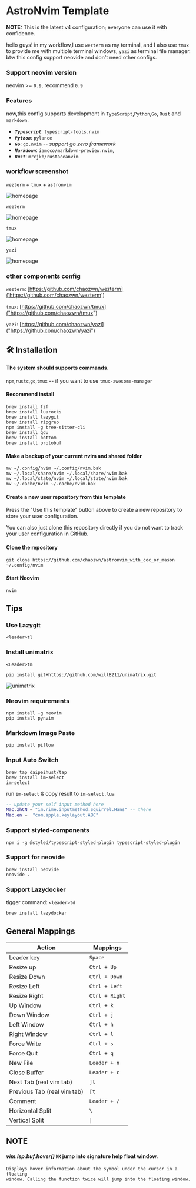 # AstroNvim Template

**NOTE:** This is the latest v4 configuration; everyone can use it with confidence.

hello guys!
in my workflow,I use `wezterm` as my terminal, and I also use `tmux` to provide me with multiple terminal windows, `yazi` as terminal file manager. btw this config support neovide and don't need other configs.

### Support neovim version
neovim >= `0.9`, recommend `0.9`

### Features

now,this config supports development in `TypeScript`,`Python`,`Go`, `Rust` and `markdown`.

- ***`Typescript`***: `typescript-tools.nvim`
- ***`Python`***: `pylance`
- ***`Go`***: `go.nvim` *-- support go zero framework* 
- ***`Markdown`***: `iamcco/markdown-preview.nvim`,
- ***`Rust`***: `mrcjkb/rustaceanvim`


### workflow screenshot
`wezterm` + `tmux` + `astronvim`

![homepage](assets/homepage.png) 

`wezterm` 

![homepage](assets/wezterm.png) 

`tmux`

![homepage](assets/tmux.png) 

`yazi`

![homepage](assets/yazi.png) 

### other components config

`wezterm`: [https://github.com/chaozwn/wezterm]('https://github.com/chaozwn/wezterm') 

`tmux`: [https://github.com/chaozwn/tmux]("https://github.com/chaozwn/tmux")

`yazi`: [https://github.com/chaozwn/yazi]("https://github.com/chaozwn/yazi")
## 🛠️ Installation

#### The system should supports commands.

`npm`,`rustc`,`go`,`tmux` -- if you want to use `tmux-awesome-manager`

#### Recommend install

```shell
brew install fzf
brew install luarocks
brew install lazygit
brew install ripgrep
npm install -g tree-sitter-cli
brew install gdu
brew install bottom
brew install protobuf
```

#### Make a backup of your current nvim and shared folder

```shell
mv ~/.config/nvim ~/.config/nvim.bak
mv ~/.local/share/nvim ~/.local/share/nvim.bak
mv ~/.local/state/nvim ~/.local/state/nvim.bak
mv ~/.cache/nvim ~/.cache/nvim.bak
```

#### Create a new user repository from this template

Press the "Use this template" button above to create a new repository to store your user configuration.

You can also just clone this repository directly if you do not want to track your user configuration in GitHub.

#### Clone the repository

```shell
git clone https://github.com/chaozwn/astronvim_with_coc_or_mason ~/.config/nvim
```

#### Start Neovim

```shell
nvim
```

## Tips
### Use Lazygit
`<leader>tl`

### Install unimatrix
`<Leader>tm`
```shell
pip install git+https://github.com/will8211/unimatrix.git
```
![unimatrix](assets/unimatrix.png) 

### Neovim requirements

```
npm install -g neovim
pip install pynvim
```

### Markdown Image Paste

```shell
pip install pillow
```

### Input Auto Switch

```shell
brew tap daipeihust/tap
brew install im-select
im-select
```
run `im-select` & copy result to `im-select.lua`

```lua
-- update your self input method here
Mac.zhCN = "im.rime.inputmethod.Squirrel.Hans" -- there
Mac.en =  "com.apple.keylayout.ABC"
```

### Support styled-components

```shell
npm i -g @styled/typescript-styled-plugin typescript-styled-plugin
```

### Support for neovide
```
brew install neovide
neovide .
```

### Support Lazydocker
tigger command: `<leader>td`
```shell
brew install lazydocker
```


## General Mappings

| Action                      | Mappings            |
| --------------------------- | ------------------- |
| Leader key                  | `Space`             |
| Resize up                   | `Ctrl + Up`         |
| Resize Down                 | `Ctrl + Down`       |
| Resize Left                 | `Ctrl + Left`       |
| Resize Right                | `Ctrl + Right`      |
| Up Window                   | `Ctrl + k`          |
| Down Window                 | `Ctrl + j`          |
| Left Window                 | `Ctrl + h`          |
| Right Window                | `Ctrl + l`          |
| Force Write                 | `Ctrl + s`          |
| Force Quit                  | `Ctrl + q`          |
| New File                    | `Leader + n`        |
| Close Buffer                | `Leader + c`        |
| Next Tab (real vim tab)     | `]t`                |
| Previous Tab (real vim tab) | `[t`                |
| Comment                     | `Leader + /`        |
| Horizontal Split            | `\`                 |
| Vertical Split              | <code>&#124;</code> |

## NOTE

#### _vim.lsp.buf.hover()_ `KK` jump into signature help float window.

```
Displays hover information about the symbol under the cursor in a floating
window. Calling the function twice will jump into the floating window.
```
